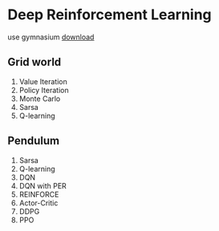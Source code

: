 # Deep Reinforcement Learning

use gymnasium
[download](https://minukiki.github.io/ai/OpenaiGym/)

## Grid world

1. Value Iteration
2. Policy Iteration
3. Monte Carlo
4. Sarsa
5. Q-learning

## Pendulum
1. Sarsa
2. Q-learning
3. DQN
4. DQN with PER
5. REINFORCE
6. Actor-Critic
7. DDPG
8. PPO